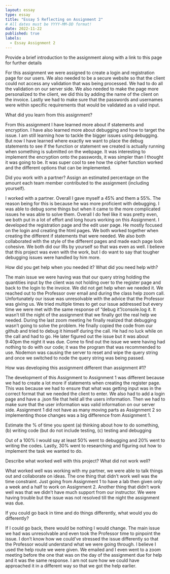 ```yaml
---
layout: essay
type: essay
title: "Essay 5 Reflecting on Assignment 2"
# All dates must be YYYY-MM-DD format!
date: 2022-11-22
published: true
labels:
  - Essay Assignment 2
---
```


<p> Provide a brief introduction to the assignment along with a link to this page for further details </p>
For this assignment we were assigned to create a login and registration page for our users. We also needed to be a secure website so that the client could not access any validation that was being processed. We had to do all the validation on our server side. We also needed to make the page more personalized to the client, we did this by adding the name of the client on the invoice. Lastly we had to make sure that the passwords and usernames were within specific requirements that would be validated as a valid input. 
<p> What did you learn from this assignment? </p>
From this assignment I have learned more about if statements and encryption. I have also learned more about debugging and how to target the issue. I am still learning how to tackle the bigger issues using  debugging. But now I have learned where exactly we want to place the debug statements to see if the function or statement we created is actually running when something is submitted on the webpage. It was interesting to implement the encryption onto the passwords, it was simpler than I thought it was going to be. It was super cool to see how the cipher function worked and the different options that can be implemented. 
<p> Did you work with a partner? Assign an estimated percentage on the amount each team member contributed to the assignment (including yourself). </p> 
I worked with a partner. Overall I gave myself a 45% and them a 55%. The reason being for this is because he was more proficient with debugging. I was able to debug some things but when it came to the more complicated issues he was able to solve them. Overall I do feel like it was pretty even, we both put in a lot of effort and long hours working on this Assignment. I developed the registration page and the edit user page. He mostly focused on the login and creating the html pages. We both worked together when creating the different if statements that were needed. We also both collaborated with the style of the different pages and made each page look cohesive. We both did our IRs by yourself so that was even as well. I believe that this project was even with the work, but I do want to say that tougher debugging issues were handled by him more. 
<p> How did you get help when you needed it? What did you need help with? </p>
The main issue we were having was that our query string holding the quantities input by the client was not holding over to the register page and back to the login to the invoice. We did not get help when we needed it. We reached out to the Professor over email and during the class help zoom call. Unfortunately our issue was unresolvable with the advice that the Professor was giving us. We tried multiple times to get our issue addressed but every time we were met with the same response of “debug it”/console.log it. It wasn’t till the night of the assignment that we finally got the real help we needed. During the last zoom meeting he finally realized that debugging wasn’t going to solve the problem. He finally copied the code from our github and tried to debug it himself during the call. He had no luck while on the call and had to go. He later figured out the issue but it was about 9:40pm the night it was due. Come to find out the issue we were having had nothing to do with our code; it was the program that was recommended to use. Nodemon was causing the server to reset and wipe the query string and once we switched to node the query string was being passed. 
<p> How was developing this assignment different than assignment #1? </p> 
The development of this Assignment to Assignment 1 was different because we had to create a lot more if statements when creating the register page. This was because we had to ensure that what was getting input was in the correct format that we needed the client to enter. We also had to add a login page and have a .json file that held all the users information. Then we had to make sure that the user information was valid information on our server side. Assignment 1 did not have as many moving parts as Assignment 2 so implementing those changes was a big difference from Assignment 1. 
<p> Estimate the % of time you spent (a) thinking about how to do something, (b) writing code (but do not include testing, (c) testing and debugging </p>
Out of a 100% I would say at least 50% went to debugging and 20% went to writing the codes. Lastly, 30% went to researching and figuring out how to implement the task we wanted to do.
<p> Describe what worked well with this project? What did not work well? </p> 
What worked well was working with my partner, we were able to talk things out and collaborate on ideas. The one thing that didn’t work well was the time constraint. Just going from Assignment 1 to have a lab then given only a week and a half to work on Assignment 2. Another thing that didn’t work well was that we didn’t have much support from our instructor. We were having trouble but the issue was not resolved till the night the assignment was due. 
<p> If you could go back in time and do things differently, what would you do differently? </p> 
If I could go back, there would be nothing I would change. The main issue we had was unresolvable and even took the Professor time to pinpoint the issue. I don’t know how we could’ve stressed the issue differently so that the Professor would understand what we were going through. I believe I used the help route we were given. We emailed and I even went to a zoom meeting before the one that was on the day of the assignment due for help and it was the same response. I am not sure how we could have approached it in a different way so that we got the help earlier. 
